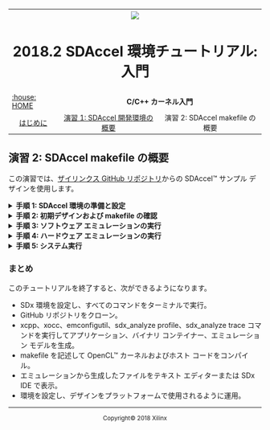 
<table style="width:100%">
  <tr>
    <th width="100%" colspan="6"><img src="https://www.xilinx.com/content/dam/xilinx/imgs/press/media-kits/corporate/xilinx-logo.png" width="30%"/><h1>2018.2 SDAccel 環境チュートリアル: 入門</h2>
</th>
  </tr>
    <tr>
    <td><a href="../../README.md">:house: HOME </a></td>
    <td colspan="2" align="center"><b>C/C++ カーネル入門</b></td>
  </tr>
  <tr>
    <td align="center"><a href="README.md">はじめに</td>
    <td align="center"><a href="lab-1-introduction-to-the-sadccel-developmentenvironment.md">演習 1: SDAccel 開発環境の概要</td>
    <td align="center">演習 2: SDAccel makefile の概要</a></td>
  </tr>
</table>

## 演習 2: SDAccel makefile の概要  

この演習では、[ザイリンクス GitHub リポジトリ](https://github.com/Xilinx/SDAccel_Examples)からの SDAccel™ サンプル デザインを使用します。

<details>
<summary><strong>手順 1: SDAccel 環境の準備と設定</strong></summary>

この手順では、SDx™ をコマンド ラインで実行できるように設定し、SDAccel の GitHub リポジトリをクローンします。  

  1. ターミナルを起動し、次のコマンドを使用して SDx 環境にある設定スクリプトを読み込みます。
     ```
     source <SDx_install_location>/<version>/settings64.csh
     ```
     または
     ```
     source <SDx_install_location>/<version>/settings64.sh
     ```
     これにより、GUI を使用しなくても SDx コマンド ラインを実行できるようになります。  

  2. 演習 1 で説明されているように SDx IDE で SDAccel サンプルをダウンロードした場合は、その場所からファイルにアクセスできます。Linux では、ファイルは `/home/<user>/.Xilinx/SDx/<version>/sdaccel_examples/` にダウンロードされています。ファイルをワークスペースにダウンロードするには、次のコマンドを使用します。
     ```
     git clone https://github.com/Xilinx/SDAccel_Examples <workspace>/examples
     ```
     >**:pushpin: 注記:** この GitHub リポジトリの容量は約 400 MB です。ローカルまたはリモート ディスクにすべてを完全にダウンロードするのに十分な容量があるかどうかを確認してください。  

  3. ダウンロードが完了したら、次のコマンドを使用して SDAccel サンプルの `vadd` ディレクトリに移動します。  
     ```
     cd <workspace>/examples/getting_started/host/helloworld_c
     ```

     このディレクトリで `ls` コマンドを実行し、ファイルを確認します。次のものが含まれているはずです。
     ````
     [sdaccel@localhost helloworld_c]$ ls
     Makefile    README.md    description.json src utils.mk
     ````
     `src` ディレクトリで `ls` を実行した場合は、次のように表示されます。
     ````
     [sdaccel@localhost helloworld_c]$ ls src  
     host.cpp    vadd.cpp  
     ````
</details>

<details>
<summary><strong>手順 2: 初期デザインおよび makefile の確認</strong></summary>  

  1. helloworld_c ディレクトリには、デザインをハードウェアおよびソフトウェア エミュレーションの両方でコンパイルして、システム実行を生成するために使用する makefile ファイルが含まれます。

  2. テキスト エディターで makefile を開きます。内容を確認し、どのように記述されているかを見てみます。makefile は bash 形式の構文で記述されています。  
     >**:pushpin: 注記:** このファイル自体は、すべての GitHub サンプル デザインで使用される汎用 makefile を参照しています。  

  3. 最初の数行には、すべてのサンプルで使用されるほかの汎用 makefile の `include` 文が含まれます。  
     ````
     COMMON_REPO = ../../../
     ABS_COMMON_REPO = $(shell readlink -f $(COMMON_REPO))

     include ./utils.mk

     ````
  4. `../../../utility/boards.mk` ファイルを開きます。この makefile には、ホストおよびソース コードをビルドするのに必要なオプションおよびコマンド ライン コンパイラ情報が含まれます。   
     ````
     # By Default report is set to none, no report will be generated  
     # 'estimate' for estimate report generation  
     # 'system' for system report generation  
     REPORT:=none
     PROFILE ?= no
     DEBUG ?=no

     # Default C++ Compiler Flags and xocc compiler flags  
     CXXFLAGS:=-Wall -O0 -g -std=c++14
     CLFLAGS:= --xp "param:compiler.preserveHlsOutput=1" --xp "param:compiler.generateExtraRunData=true" -s  

     ifneq ($(REPORT),none)  
     CLFLAGS += --report $(REPORT)  
     endif

     ifeq ($(PROFILE),yes)
     CLFLAGS += --profile_kernel data:all:all:all
     endif

     ifeq ($(DEBUG),yes)
     CLFLAGS += --dk protocol:all:all:all
     endif

     ````
     `REPORT`、`PROFILE`、および `DEBUG` は、`make` コマンドの入力オプション (パラメーター) です。`CLFLAGS` は使用される `xocc` コマンド ライン オプションをリストします。  

  5. 52 行目までスクロールダウンします。  
     ````
        # By default build for hardware can be set to  
        #   hw_emu for hardware emulation  
        #   sw_emu for software emulation  
        #   or a collection of all or none of these  
        TARGETS:=hw  

        # By default only have one device in the system  
        NUM_DEVICES:=1  
     ````
     `TARGETS` はデフォルト ビルド (makefile コマンド ラインで指定しない場合) を定義します。デフォルトでは、`hw` (システム ビルド) に設定されています。この値をデザインに合わせて設定します。また、選択したボードに含まれるデバイスで、マシンで使用する数を定義できます。通常は、1 つのデバイスで十分ですが、必要に応じて数を増やすことができます。  

  6. boards.mk ファイルを閉じて、makefile を再度確認します。9 行目以降では、src ディレクトリにあるものが処理され、カーネルおよびアプリケーション実行ファイルが指定されています。  

  7. `../../../utility/rules.mk file` ファイルを開きます。このファイルでは、makefile で設定されたアイテムすべてが処理され、xocc および xcpp (gcc) コマンド ライン引数が作成されます。このファイルを詳細に確認し、内容を理解してください。特に、`define make_exe` (34 行目) および `define make_xclbin` (107 行目) に注目してください。

</details>

<details>
<summary><strong>手順 3: ソフトウェア エミュレーションの実行</strong></summary>

ここまでで makefile の構成部分を理解したので、次にソフトウェア エミュレーションを実行するコードをコンパイルします。  

  1. 次のコマンドを実行して、ソフトウェア エミュレーション用にアプリケーションをコンパイルします。  
     ```
     make all REPORT=estimate TARGETS=sw_emu DEVICES=xilinx_u200_xdma_201820_2
     ```  
     `TARGETS` をこのように定義すると、その値が渡されて、makefile で設定されているデフォルトが上書きされます。

     次の 4 つのファイルが生成されます。  

     * host (ホスト実行ファイル)  
     * `xclbin/vadd.sw_emu.xilinx_u200_xdma_201820_2.xclbin` (バイナリ コンテナー)  
     * システム見積もりレポート
     * `emconfig.json`

     これらのファイルが生成されていることを確認するため、ディレクトリで `ls` コマンドを実行します。次のように表示されるはずです。  
     ```
      [sdaccel@localhost helloworld_c]$ ls   
      description.json
      Makefile
      README.md
      src  
      host  
      _x  (this directory contains the logs and reports from the build process.)
      xclbin  
      [sdaccel@localhost helloworld_c]$ ls xclbin/  
      vadd.sw_emu.xilinx_u200_xdma_201820_2.xclbin  
      vadd.sw_emu.xilinx_u200_xdma_201820_2.xo
      xilinx_u200_xdma_201820_2 (this folder contains the emconfig.json file)
     ```

  2. 次のコマンドを実行して、アプリケーションのエミュレーションを実行します。  
     ```
     make check PROFILE=yes TARGETS=sw_emu DEVICES=xilinx_u200_xdma_201820_2
     ```  

     >**:pushpin: 注記:** 指定されている `DEVICES` が手順 1 のコンパイルに使用されたものと同じであることを確認してください。  

     このフローでは、これにより前のコマンドが実行されて、アプリケーションも実行されます。  

  3. アプリケーションの実行に問題がない場合は、ターミナルに次のメッセージが表示されます。  
      ```
      [sdaccel@localhost helloworld_c]$ make check TARGETS=sw_emu DEVICES=xilinx_u200_xdma_201820_2
      cp -rf ./xclbin/xilinx_u200_xdma_201820_2/emconfig.json .
      XCL_EMULATION_MODE=sw_emu ./host
      Found Platform
      Platform Name: Xilinx
      XCLBIN File Name: vadd
      INFO: Importing xclbin/vadd.sw_emu.xilinx_u200_xdma_201820_2.xclbin
      Loading: 'xclbin/vadd.sw_emu.xilinx_u200_xdma_201820_2.xclbin'
      TEST PASSED
      sdx_analyze profile -i sdaccel_profile_summary.csv -f html
      INFO: Tool Version : 2018.2
      INFO: Done writing sdaccel_profile_summary.html

      ```

  4. 追加のレポートを生成するには、環境変数を設定するか、`sdaccel.ini` というファイルを正しい情報と権限で作成する必要があります。
     このチュートリアルでは、`helloworld_c` ディレクトリに `sdaccel.ini` ファイルを作成して、次の内容を追加します。  
     ```
      [Debug]  
      timeline_trace = true  
      profile = true  
     ```

  5. 次のコマンドを実行します。  
     ```
     make check PROFILE=yes TARGETS=sw_emu DEVICES=xilinx_u200_xdma_201820_2
     ```  
     アプリケーションの実行が終了すると、sdaccel_timeline_trace.csv というタイムライン トレース ファイルも作成されます。このトレース レポートを GUI で確認するには、次のコマンドを使用して CSV ファイルを WDB ファイルに変換します。  
     ```
     sdx_analyze trace sdaccel_timeline_trace.csv
     ```  

  6. アプリケーションで `sdaccel_profile_summary` という CSV 形式のプロファイリング サマリ レポートが生成されます。  
     これを演習 1 のプロファイル サマリで示したレポートに変換して、SDx IDE で表示できます。これには、次のコマンドを実行します。  
     ```
     sdx_analyze profile sdaccel_profile_summary.csv
     ```  
     これにより、`sdaccel_profile_summary.xprf` ファイルが生成されます。このレポートを表示するには、SDx IDE を開き、**[File] → [Open File]** をクリックして、ファイルを選択します。次の図に、レポートが表示されたところを示します。  
     >**:pushpin: 注記:** これらのレポートを表示するのに、演習 1 で使用したワークスペースを使用する必要はありません。`sdx -workspace ./lab2` コマンドを使用して、これらのレポートを表示するためのワークスペースをローカルに作成できます。レポートを表示するために、[Welcome] ウィンドウを閉じる必要があることもあります。  

     ![](./images/lab2-sw_emu_profile.PNG)  

     >**:pushpin: 注記:** ソフトウェア エミュレーションでは、すべてのプロファイル情報が含まれるわけではなく、カーネルとグローバル メモリ間のデータ転送に関する情報は含まれません。この情報は、ハードウェア エミュレーションおよびシステムにのみ含まれます。  

  7. システム見積もりレポート (`system_estimate.xtxt`) も生成されます。これは `xocc` コマンドで `--report` オプションを指定してコンパイルすると生成されます。  
     ![](./images/lab2_sw_emu_sysestimate.PNG)  

  8. SDx IDE を起動します。

  9. **[File] → [Open File]** をクリックし、`sdaccel_timeline_trace.wdb` ファイルを選択します。次の図に示すようなレポートが表示されます。  
     ![](./images/lab2-sw_emu_timeline.PNG)  
</details>

<details>
<summary><strong>手順 4: ハードウェア エミュレーションの実行</strong></summary>

  1. ソフトウェア エミュレーションが終了したので、次はハードウェア シミュレーションを実行します。makefile を変更せずにこれを実行するには、次のコマンドを実行します。  
     ```
     make all REPORT=estimate TARGETS=hw_emu DEVICES=xilinx_u200_xdma_201820_2
     ```
     `TARGETS` をこのように定義すると、その値が渡されて、makefile で設定されているデフォルトが上書きされます。  
     >**:pushpin: 注記:** ハードウェア エミュレーションには、ソフトウェア エミュレーションよりも時間がかかります。  
  2. コンパイルされたホスト アプリケーションを再実行します。デバイス情報は変更していないので `emconfig.json` を生成し直す必要はありませんが、エミュレーションをハードウェア エミュレーションに設定する必要があります。  

  2. 次のコマンドを使用してホスト アプリケーションを再実行します。  
     ```
     make check TARGETS=hw_emu DEVICES=xilinx_u200_xdma_201820_2
     ```  
     >**:pushpin: 注記:** makefile で環境変数が `hw_emu` に設定されます。  

  3. 出力はソフトウェア エミュレーションと類似しており、次のようになります。  
     ```
      [sdaccel@localhost helloworld_c]$ make check TARGETS=hw_emu DEVICES=xilinx_u200_xdma_201820_2
      cp -rf ./xclbin/xilinx_u200_xdma_201820_2/emconfig.json .
      XCL_EMULATION_MODE=hw_emu ./host
      Found Platform
      Platform Name: Xilinx
      XCLBIN File Name: vadd
      INFO: Importing xclbin/vadd.hw_emu.xilinx_u200_xdma_201820_2.xclbin
      Loading: 'xclbin/vadd.hw_emu.xilinx_u200_xdma_201820_2.xclbin'
      INFO: [SDx-EM 01] Hardware emulation runs simulation underneath.  Using a large data set will result in long simulation times.  It is recommended that a small dataset is used for faster execution.  This flow does not use cycle accurate models and hence the performance data generated is approximate.
      TEST PASSED
      INFO: [SDx-EM 22] [Wall clock time: 00:10, Emulation time: 0.109454 ms] Data transfer between kernel(s) and global memory(s)
      vadd_1:m_axi_gmem          RD = 32.000 KB              WR = 16.000 KB       

      sdx_analyze profile -i sdaccel_profile_summary.csv -f html
      INFO: Tool Version : 2018.2
      Running SDx Rule Check Server on port:40213
      INFO: Done writing sdaccel_profile_summary.html
     ```

  4. 次のコマンドを実行し、プロファイル サマリとタイムライン トレースを SDx IDE で表示できるように変換し、アップデートされた情報を表示します。  
     ```
      sdx_analyze profile sdaccel_profile_summary.csv  
      sdx_analyze trace sdaccel_timeline_trace.csv  
     ```
     プロファイル サマリは、次の図のようになります。  
     ![](./images/lab2-hw_emu_profile.PNG)    
</details>

<details>
<summary><strong>手順 5: システム実行</strong></summary>

  1. 次のコマンドを実行し、システム実行用にコンパイルします。  
     ```
     make all TARGETS=hw DEVICES=xilinx_u200_xdma_201820_2
     ```  
     >**:pushpin: 注記:** システムのビルドには、コンピューター リソースによって時間がかかることがあります。  

  2. ビルドが終了したら、次のコマンドを使用してボードのインストールを準備します。  
     ```
     xbinst --platform xilinx_u200_xdma_201820_2 -z -d .
      ```  
     説明:  
     * `--platform`: デザインで使用されるプラットフォーム名を指定します。  
     * `-z`: 運用のためボード インストール ファイルをアーカイブします。  
     * `-d`: デスティネーション ディレクトリを指定します (必須)。  

  3. 終了すると、デザインの運用に必要なファイルおよびスクリプトをすべて含む `xbinst` というフォルダーが作成されます。これには、`install.sh` スクリプトを実行します。このスクリプトにより、適切なライブラリおよびファームウェアがインストールされ、ランタイム環境を設定するための setup.sh が作成されます。  

  4. setup.sh を実行してランタイム環境を準備します。  
     >**:pushpin: 注記:** setup.sh を実行するには、引き上げられた権限が必要です。  

  5. システム実行が終了したら、次のコマンドを再実行できます。  
     ```
     make check TARGETS=hw DEVICES=xilinx_u200_xdma_201820_2
     ```  


  6. 次のコマンドを使用して、プロファイル サマリとタイムライン トレースを SDx で読み込むことができるファイルに変換します。
     ```
      sdx_analyze profile sdaccel_profile_summary.csv  
      sdx_analyze trace sdaccel_timeline_trace.csv      
     ```
</details>

### まとめ

このチュートリアルを終了すると、次ができるようになります。  

  * SDx 環境を設定し、すべてのコマンドをターミナルで実行。  
  * GitHub リポジトリをクローン。  
  * xcpp、xocc、emconfigutil、sdx_analyze profile、sdx_analyze trace コマンドを実行してアプリケーション、バイナリ コンテイナー、エミュレーション モデルを生成。  
  * makefile を記述して OpenCL™ カーネルおよびホスト コードをコンパイル。  
  * エミュレーションから生成したファイルをテキスト エディターまたは SDx IDE で表示。  
  * 環境を設定し、デザインをプラットフォームで使用されるように運用。  
</details>

  <hr/>
  <p align="center"><sup>Copyright&copy; 2018 Xilinx</sup></p>
